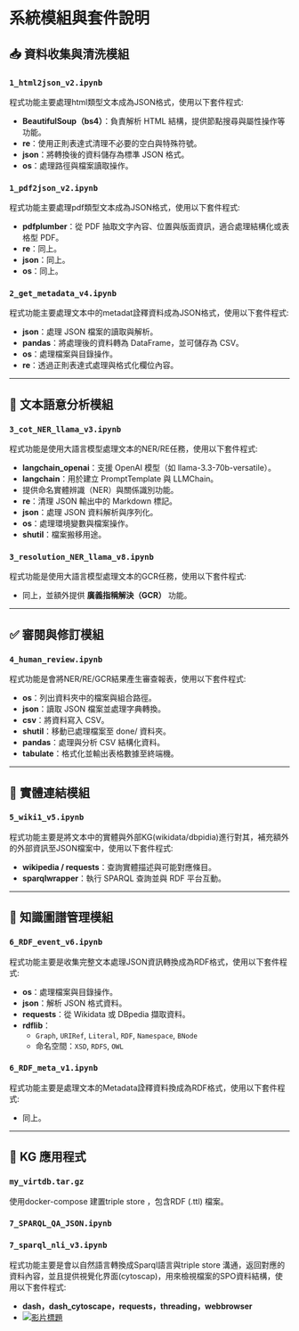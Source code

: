 # 系統模組與套件說明


## 📥 資料收集與清洗模組

### `1_html2json_v2.ipynb`
程式功能主要處理html類型文本成為JSON格式，使用以下套件程式:
- **BeautifulSoup（bs4）**：負責解析 HTML 結構，提供節點搜尋與屬性操作等功能。
- **re**：使用正則表達式清理不必要的空白與特殊符號。
- **json**：將轉換後的資料儲存為標準 JSON 格式。
- **os**：處理路徑與檔案讀取操作。

### `1_pdf2json_v2.ipynb`
程式功能主要處理pdf類型文本成為JSON格式，使用以下套件程式:
- **pdfplumber**：從 PDF 抽取文字內容、位置與版面資訊，適合處理結構化或表格型 PDF。
- **re**：同上。
- **json**：同上。
- **os**：同上。

### `2_get_metadata_v4.ipynb`
程式功能主要處理文本中的metadat詮釋資料成為JSON格式，使用以下套件程式:
- **json**：處理 JSON 檔案的讀取與解析。
- **pandas**：將處理後的資料轉為 DataFrame，並可儲存為 CSV。
- **os**：處理檔案與目錄操作。
- **re**：透過正則表達式處理與格式化欄位內容。

---

## 🧠 文本語意分析模組

### `3_cot_NER_llama_v3.ipynb`
程式功能是使用大語言模型處理文本的NER/RE任務，使用以下套件程式:
- **langchain_openai**：支援 OpenAI 模型（如 llama-3.3-70b-versatile）。
- **langchain**：用於建立 PromptTemplate 與 LLMChain。
- 提供命名實體辨識（NER）與關係識別功能。
- **re**：清理 JSON 輸出中的 Markdown 標記。
- **json**：處理 JSON 資料解析與序列化。
- **os**：處理環境變數與檔案操作。
- **shutil**：檔案搬移用途。

### `3_resolution_NER_llama_v8.ipynb`
程式功能是使用大語言模型處理文本的GCR任務，使用以下套件程式:
- 同上，並額外提供 **廣義指稱解決（GCR）** 功能。

---

## ✅ 審閱與修訂模組

### `4_human_review.ipynb`
程式功能是會將NER/RE/GCR結果產生審查報表，使用以下套件程式:
- **os**：列出資料夾中的檔案與組合路徑。
- **json**：讀取 JSON 檔案並處理字典轉換。
- **csv**：將資料寫入 CSV。
- **shutil**：移動已處理檔案至 done/ 資料夾。
- **pandas**：處理與分析 CSV 結構化資料。
- **tabulate**：格式化並輸出表格數據至終端機。

---

## 🔗 實體連結模組

### `5_wiki1_v5.ipynb`
程式功能主要是將文本中的實體與外部KG(wikidata/dbpidia)進行對其，補充額外的外部資訊至JSON檔案中，使用以下套件程式:
- **wikipedia / requests**：查詢實體描述與可能對應條目。
- **sparqlwrapper**：執行 SPARQL 查詢並與 RDF 平台互動。

---

## 📄 知識圖譜管理模組

### `6_RDF_event_v6.ipynb`
程式功能主要是收集完整文本處理JSON資訊轉換成為RDF格式，使用以下套件程式:
- **os**：處理檔案與目錄操作。
- **json**：解析 JSON 格式資料。
- **requests**：從 Wikidata 或 DBpedia 擷取資料。
- **rdflib**：
  - `Graph`, `URIRef`, `Literal`, `RDF`, `Namespace`, `BNode`
  - 命名空間：`XSD`, `RDFS`, `OWL`

### `6_RDF_meta_v1.ipynb`
程式功能主要是處理文本的Metadata詮釋資料換成為RDF格式，使用以下套件程式:
- 同上。

---

## 💬 KG 應用程式

### `my_virtdb.tar.gz`
使用docker-compose 建置triple store ，包含RDF (.ttl) 檔案。

### `7_SPARQL_QA_JSON.ipynb`

### `7_sparql_nli_v3.ipynb`
程式功能主要是會以自然語言轉換成Sparql語言與triple store 溝通，返回對應的資料內容，並且提供視覺化界面(cytoscap)，用來檢視檔案的SPO資料結構，使用以下套件程式:
- **dash，dash_cytoscape，requests，threading，webbrowser**
- [![影片標題](https://img.youtube.com/vi/JOf4mG4b7aY/0.jpg)](https://www.youtube.com/watch?v=JOf4mG4b7aY)
